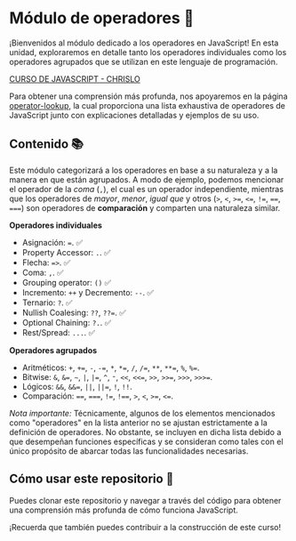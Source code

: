 # Módulo de operadores 🚀

¡Bienvenidos al módulo dedicado a los operadores en JavaScript! En esta unidad, exploraremos en detalle tanto los operadores individuales como los operadores agrupados que se utilizan en este lenguaje de programación.

[CURSO DE JAVASCRIPT - CHRISLO](https://www.youtube.com/playlist?list=PLpQZl5TrCVZMxQWcwwf8V0OwCg2Xs1tDo)

Para obtener una comprensión más profunda, nos apoyaremos en la página [operator-lookup](https://www.joshwcomeau.com/operator-lookup/), la cual proporciona una lista exhaustiva de operadores de JavaScript junto con explicaciones detalladas y ejemplos de su uso.


## Contenido 📚

Este módulo categorizará a los operadores en base a su naturaleza y a la manera en que están agrupados. A modo de ejemplo, podemos mencionar el operador de la *coma* (`,`), el cual es un operador independiente, mientras que los operadores de *mayor*, *menor*, *igual que* y otros (`>`, `<`, `>=`, `<=`, `!=`, `==`, `===`) son operadores de **comparación** y comparten una naturaleza similar.

**Operadores individuales**
- Asignación: `=`. ✅
- Property Accessor: `.`. ✅
- Flecha: `=>`. ✅
- Coma: `,`. ✅
- Grouping operator: `()` ✅
- Incremento: `++` y Decremento: `--`. ✅
- Ternario: `?`. ✅
- Nullish Coalesing: `??`, `??=`. ✅
- Optional Chaining: `?.`. ✅
- Rest/Spread: `...`. ✅

**Operadores agrupados**
- Aritméticos: `+`, `+=`, `-`, `-=`, `*`, `*=`, `/`, `/=`, `**`, `**=`, `%`, `%=`.
- Bitwise: `&`, `&=`, `~`, `|`, `|=`, `^`, `⁼`, `<<`, `<<=`, `>>`, `>>=`, `>>>`, `>>>=`.
- Lógicos: `&&`, `&&=`, `||`, `||=`, `!`, `!!`.
- Comparación: `==`, `===`, `!=`, `!==`, `>`, `<`, `>=`, `<=`.

*Nota importante:* Técnicamente, algunos de los elementos mencionados como "operadores" en la lista anterior no se ajustan estrictamente a la definición de operadores. No obstante, se incluyen en dicha lista debido a que desempeñan funciones específicas y se consideran como tales con el único propósito de abarcar todas las funcionalidades necesarias.

## Cómo usar este repositorio 🤔

Puedes clonar este repositorio y navegar a través del código para obtener una comprensión más profunda de cómo funciona JavaScript.

¡Recuerda que también puedes contribuir a la construcción de este curso!

